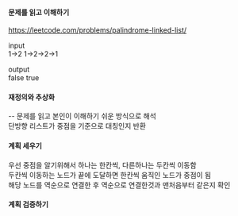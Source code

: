 #### 문제를 읽고 이해하기
https://leetcode.com/problems/palindrome-linked-list/

input</br>
1->2
1->2->2->1


output</br>
false
true


#### 재정의와 추상화<br>
-- 문제를 읽고 본인이 이해하기 쉬운 방식으로 해석<br>
단방향 리스트가 중점을 기준으로 대칭인지 반환

#### 계획 세우기<br>
우선 중점을 알기위해서 하나는 한칸씩, 다른하나는 두칸씩 이동함<br>
두칸씩 이동하는 노드가 끝에 도달하면 한칸씩 움직인 노드가 중점이 됨<br>
해당 노드를 역순으로 연결한 후 역순으로 연결한것과 맨처음부터 같은지 확인

#### 계획 검증하기
